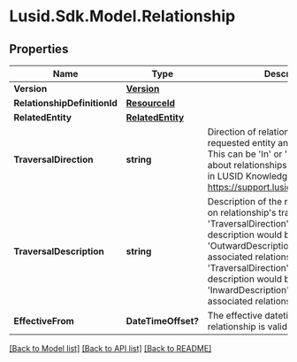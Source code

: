 
# Lusid.Sdk.Model.Relationship

## Properties

Name | Type | Description | Notes
------------ | ------------- | ------------- | -------------
**Version** | [**Version**](Version.md) |  | [optional] 
**RelationshipDefinitionId** | [**ResourceId**](ResourceId.md) |  | 
**RelatedEntity** | [**RelatedEntity**](RelatedEntity.md) |  | 
**TraversalDirection** | **string** | Direction of relationship betwen the requested entity and related entity. This can be &#39;In&#39; or &#39;Out&#39;. Read more about relationships traversal direction in LUSID Knowledge Base here https://support.lusid.com/relationships. | 
**TraversalDescription** | **string** | Description of the relationship based on relationship&#39;s traversal direction. If &#39;TraversalDirection&#39; is &#39;Out&#39;, this description would be &#39;OutwardDescription&#39; from the associated relationship definition. If &#39;TraversalDirection&#39; is &#39;In&#39;, this description would be &#39;InwardDescription&#39; from the associated relationship definition. | 
**EffectiveFrom** | **DateTimeOffset?** | The effective datetime from which the relationship is valid. | [optional] 

[[Back to Model list]](../README.md#documentation-for-models)
[[Back to API list]](../README.md#documentation-for-api-endpoints)
[[Back to README]](../README.md)


